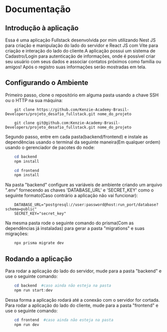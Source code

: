 # Documentação

## Introdução à aplicação

Essa é uma aplicação Fullstack desenvolvida por mim utilizando Nest JS para criação e manipulação do lado do servidor e React JS com Vite para criação e interação do lado do cliente.A aplicação possui um sistema de Cadastro/Login para autenticação de informações, onde é possível criar seu usuário com seus dados e associar contatos próximos como família ou amigos! Após o registro suas informações serão mostradas em tela.

## Configurando o Ambiente

Primeiro passo, clone o repositório em alguma pasta usando a chave SSH ou o HTTP na sua máquina:

```gitBash
    git clone https://github.com/Kenzie-Academy-Brasil-Developers/projeto_desafio_fullstack.git nome_do_projeto
```

```git
    git clone git@github.com:Kenzie-Academy-Brasil-Developers/projeto_desafio_fullstack.git nome_do_projeto
```

Segundo passo, entre em cada pasta(backend/frontend) e instale as dependências usando o terminal da seguinte maneira(Em qualquer ordem) usando o gerenciador de pacotes do node:

```powershell
    cd backend
    npm install
```

```powershell
    cd frontend
    npm install
```

Na pasta "backend" configure as variáveis de ambiente criando um arquivo ".env" fornecendo as chaves 'DATABASE_URL' e 'SECRET_KEY' como o seguinte formato(Caso contrário a aplicação não vai funcionar):

```env
    DATABASE_URL="postgresql://user:password@host:run_port/database?schema=public"
    SECRET_KEY="secret_key"
```

Na mesma pasta rode o seguinte comando do prisma(Com as dependências já instaladas) para gerar a pasta "migrations" e suas migrações:

```powershell
    npx prisma migrate dev
```

## Rodando a aplicação

Para rodar a aplicação do lado do servidor, mude para a pasta "backend" e use o seguinte comando:

```powershell
    cd backend  #caso ainda não esteja na pasta
    npm run start:dev
```

Dessa forma a aplicação rodará até a conexão com o servidor for cortada.
Para rodar a aplicação do lado do cliente, mude para a pasta "frontend" e use o seguinte comando:

```powershell
    cd frontend  #caso ainda não esteja na pasta
    npm run dev
```
